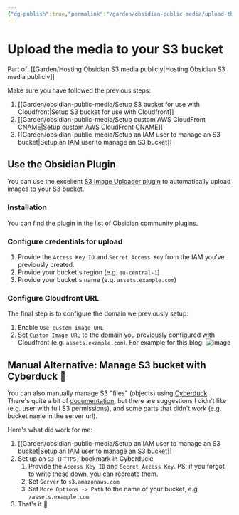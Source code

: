 ```yaml
---
{"dg-publish":true,"permalink":"/garden/obsidian-public-media/upload-the-media-to-your-s3-bucket/","tags":["how-to","aws","obsidian"],"created":"2024-03-05T18:37:40.313+01:00","updated":"2024-08-09T14:12:12.290+02:00"}
---
```


# Upload the media to your S3 bucket
Part of: [[Garden/Hosting Obsidian S3 media publicly\|Hosting Obsidian S3 media publicly]]

Make sure you have followed the previous steps:
1. [[Garden/obsidian-public-media/Setup S3 bucket for use with Cloudfront\|Setup S3 bucket for use with Cloudfront]]
2. [[Garden/obsidian-public-media/Setup custom AWS CloudFront CNAME\|Setup custom AWS CloudFront CNAME]]
3. [[Garden/obsidian-public-media/Setup an IAM user to manage an S3 bucket\|Setup an IAM user to manage an S3 bucket]]
## Use the Obsidian Plugin
You can use the excellent [S3 Image Uploader plugin](https://github.com/jvsteiner/s3-image-uploader) to automatically upload images to your S3 bucket.
### Installation
You can find the plugin in the list of Obsidian community plugins.
### Configure credentials for upload
1. Provide the `Access Key ID` and `Secret Access Key` from the IAM you've previously created.
2. Provide your bucket's region (e.g. `eu-central-1`)
3. Provide your bucket's name (e.g. `assets.example.com`)
### Configure Cloudfront URL
The final step is to configure the domain we previously setup:
1. Enable `Use custom image URL`
2. Set `Custom Image URL` to the domain you previously configured with Cloudfront (e.g. `assets.example.com`). For example for this blog:
	![image](https://blog-assets.eleni.co/f1d7d55a5eb8f3cb59fcdc9790afd84b.png)

## Manual Alternative: Manage S3 bucket with Cyberduck 🦆
You can also manually manage S3 "files" (objects) using [Cyberduck](https://cyberduck.io/). 
There's quite a bit of [documentation](https://docs.cyberduck.io/protocols/s3/), but there are suggestions I didn't like (e.g. user with full S3 permissions), and some parts that didn't work (e.g. bucket name in the server url). 

Here's what did work for me:
1. [[Garden/obsidian-public-media/Setup an IAM user to manage an S3 bucket\|Setup an IAM user to manage an S3 bucket]]
2. Set up an `S3 (HTTPS)` bookmark in Cyberduck:
	1. Provide the `Access Key ID` and `Secret Access Key`.
	   PS: if you forgot to write these down, you can recreate them.
	2. Set `Server` to `s3.amazonaws.com`
	3. Set `More Options -> Path` to the name of your bucket, e.g. `/assets.example.com`
3. That's it 🍰